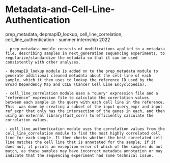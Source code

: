 # Metadata-and-Cell-Line-Authentication
prep_metadata, depmapID_lookup, cell_line_correlation, cell_line_authentication - summer internship 2022

    - prep_metadata module consists of modifications applied to a metadata file, describing samples in next_generation sequencing experiments, to regularize/standardize the metadata so that it can be used consistently with other analyses.

    - depmapID_lookup module is added on to the prep_metadata module to generate additional cleaned metadata about the cell line of each sample, which it then uses to lookup the reference ID used by the Broad Dependency Map and CCLE (Cancer Cell Line Encyclopedia).

    - cell_line_correlation module uses a "query" expression file and a "reference" expression file to calculate the corerlation values between each sample in the query with each cell line in the reference. This  was done by creating a subset of the input query_expr and input ref_expr that only has the intersection of the genes in each, and then using an external library(fast_corr) to efficiently calculate the correlation values.

    - cell_line_authentication module uses the correlation values from the cell_line_correlation module to find the most highly correlated cell line for each sample. It then checks whether the best correlated cell line matches the cell line that is annotated for the sample; if it does not, it prints an exception error of which of the samples do not match, as these samples may have incorrect metadata annotation or may indicate that the sequencing experiment had some technical issue.

